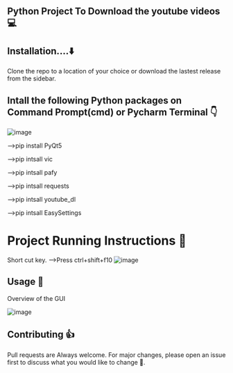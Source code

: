 ## Python Project To Download the youtube videos :computer:
 
## Installation....:arrow_down:

Clone the repo to a location of your choice or download the lastest release from the sidebar.

## Intall the following Python packages on Command Prompt(cmd) or Pycharm Terminal :point_down:

![image](https://user-images.githubusercontent.com/68680902/110206468-d5670680-7ea3-11eb-98b3-c7e3e7f6215a.png)

-->pip install PyQt5

-->pip intsall vic

-->pip intsall pafy

-->pip intsall requests

-->pip intsall youtube_dl

-->pip intsall EasySettings

# Project Running Instructions :pencil:
Short cut key.
-->Press ctrl+shift+f10
![image](https://user-images.githubusercontent.com/68680902/110206655-07c53380-7ea5-11eb-9744-81df70cf0604.png)



## Usage :small_red_triangle_down:
Overview of the GUI


![image](https://user-images.githubusercontent.com/68680902/110206282-c764b600-7ea2-11eb-858f-b120200b8554.png)




## Contributing :thumbsup:
Pull requests are Always welcome. For major changes, please open an issue first to discuss what you would like to change :wave:.
